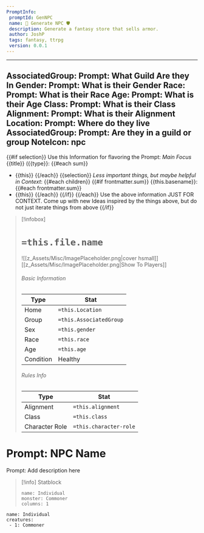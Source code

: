 ```yaml
---
PromptInfo:
 promptId: GenNPC
 name: 🎲 Generate NPC 🛡️
 description: Generate a fantasy store that sells armor. 
 author: JoshP
 tags: fantasy, ttrpg
 version: 0.0.1
---
```


---
AssociatedGroup: Prompt: What Guild Are they In
Gender: Prompt: What is their Gender
Race: Prompt: What is their Race
Age: Prompt: What is their Age
Class: Prompt: What is their Class
Alignment: Prompt: What is their Alignment
Location: Prompt: Where do they live
AssociatedGroup: Prompt: Are they in a guild or group
NoteIcon: npc
---

{{#if selection}}
Use this Information for flavoring the Prompt:
*Main Focus*
{{title}} ({{type}}:
{{#each sum}}
- {{this}}
{{/each}}
{{selection}}
*Less important things, but maybe helpful in Context*:
{{#each children}}
{{#if frontmatter.sum}}
{{this.basename}}:
{{#each frontmatter.sum}}
- {{this}}
{{/each}}
{{/if}}
{{/each}}
Use the above information JUST FOR CONTEXT. Come up with new Ideas inspired by the things above, but do not just iterate things from above
{{/if}}

> [!infobox]
> # `=this.file.name`
> ![[z_Assets/Misc/ImagePlaceholder.png|cover hsmall]]
> [[z_Assets/Misc/ImagePlaceholder.png|Show To Players]]
> ###### Basic Information
> Type |  Stat |
> ---|---|
> Home | `=this.Location` |
> Group | `=this.AssociatedGroup` |
> Sex | `=this.gender` |
> Race | `=this.race` |
> Age | `=this.age` |
> Condition | Healthy |
> ###### Rules Info
> Type |  Stat |
> ---|---|
> Alignment | `=this.alignment` |
> Class | `=this.class` |
> Character Role | `=this.character-role` |


# Prompt: NPC Name

Prompt: Add description here

> [!info] Statblock
> ```statblock
> name: Individual
> monster: Commoner
> columns: 1
> ```

```encounter-table
name: Individual
creatures:
 - 1: Commoner
```

